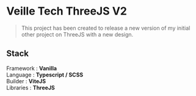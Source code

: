 # Veille Tech ThreeJS V2

> This project has been created to release a new version of my initial other project on ThreeJS with a new design.

## Stack
Framework : **Vanilla**  
Language : **Typescript / SCSS**  
Builder : **ViteJS**  
Libraries : **ThreeJS**  